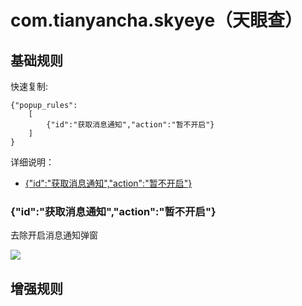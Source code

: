 # com.tianyancha.skyeye（天眼查）

## 基础规则

快速复制:
```
{"popup_rules":
    [
        {"id":"获取消息通知","action":"暂不开启"}
    ]
}
```
详细说明：
- [{"id":"获取消息通知","action":"暂不开启"}](#id获取消息通知action暂不开启)

### {"id":"获取消息通知","action":"暂不开启"}
去除开启消息通知弹窗

![](./assets/开启通知弹窗.jpg)


## 增强规则
